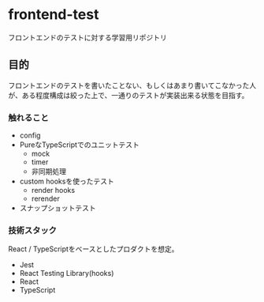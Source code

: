 # frontend-test

フロントエンドのテストに対する学習用リポジトリ

## 目的

フロントエンドのテストを書いたことない、もしくはあまり書いてこなかった人が、ある程度構成は絞った上で、一通りのテストが実装出来る状態を目指す。

### 触れること

- config
- PureなTypeScriptでのユニットテスト
  - mock
  - timer
  - 非同期処理
- custom hooksを使ったテスト
  - render hooks
  - rerender
- スナップショットテスト

### 技術スタック

React / TypeScriptをベースとしたプロダクトを想定。

- Jest
- React Testing Library(hooks)
- React
- TypeScript
